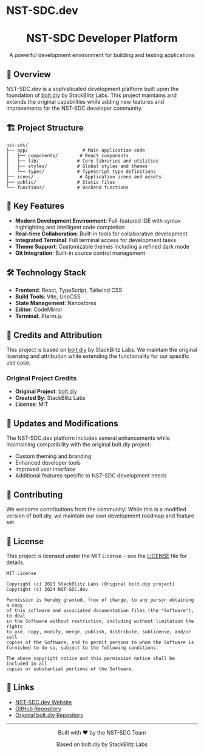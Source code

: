 # NST-SDC.dev

<div align="center">
  <h1>NST-SDC Developer Platform</h1>
  <p>A powerful development environment for building and testing applications</p>
</div>

## 🌟 Overview

NST-SDC.dev is a sophisticated development platform built upon the foundation of [bolt.diy](https://github.com/stackblitz-labs/bolt.diy) by StackBlitz Labs. This project maintains and extends the original capabilities while adding new features and improvements for the NST-SDC developer community.

## 🏗️ Project Structure

```
nst-sdc/
├── app/                    # Main application code
│   ├── components/        # React components
│   ├── lib/              # Core libraries and utilities
│   ├── styles/           # Global styles and themes
│   └── types/            # TypeScript type definitions
├── icons/                 # Application icons and assets
├── public/               # Static files
└── functions/            # Backend functions
```

## 🚀 Key Features

- **Modern Development Environment**: Full-featured IDE with syntax highlighting and intelligent code completion
- **Real-time Collaboration**: Built-in tools for collaborative development
- **Integrated Terminal**: Full terminal access for development tasks
- **Theme Support**: Customizable themes including a refined dark mode
- **Git Integration**: Built-in source control management

## 🛠️ Technology Stack

- **Frontend**: React, TypeScript, Tailwind CSS
- **Build Tools**: Vite, UnoCSS
- **State Management**: Nanostores
- **Editor**: CodeMirror
- **Terminal**: Xterm.js

## 📝 Credits and Attribution

This project is based on [bolt.diy](https://github.com/stackblitz-labs/bolt.diy) by StackBlitz Labs. We maintain the original licensing and attribution while extending the functionality for our specific use case.

### Original Project Credits
- **Original Project**: [bolt.diy](https://github.com/stackblitz-labs/bolt.diy)
- **Created By**: StackBlitz Labs
- **License**: MIT

## 🔄 Updates and Modifications

The NST-SDC.dev platform includes several enhancements while maintaining compatibility with the original bolt.diy project:
- Custom theming and branding
- Enhanced developer tools
- Improved user interface
- Additional features specific to NST-SDC development needs

## 🤝 Contributing

We welcome contributions from the community! While this is a modified version of bolt.diy, we maintain our own development roadmap and feature set.

## 📄 License

This project is licensed under the MIT License - see the [LICENSE](LICENSE) file for details.

```
MIT License

Copyright (c) 2023 StackBlitz Labs (Original bolt.diy project)
Copyright (c) 2024 NST-SDC.dev

Permission is hereby granted, free of charge, to any person obtaining a copy
of this software and associated documentation files (the "Software"), to deal
in the Software without restriction, including without limitation the rights
to use, copy, modify, merge, publish, distribute, sublicense, and/or sell
copies of the Software, and to permit persons to whom the Software is
furnished to do so, subject to the following conditions:

The above copyright notice and this permission notice shall be included in all
copies or substantial portions of the Software.
```

## 🔗 Links

- [NST-SDC.dev Website](https://www.nstsdc.org)
- [GitHub Repository](https://github.com/AryanVBW/NST-SDC.dev)
- [Original bolt.diy Repository](https://github.com/stackblitz-labs/bolt.diy)

---

<div align="center">
  <p>Built with ❤️ by the NST-SDC Team</p>
  <p>Based on bolt.diy by StackBlitz Labs</p>
</div>
